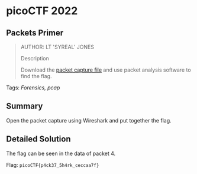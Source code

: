 # picoCTF 2022
## Packets Primer

> AUTHOR: LT 'SYREAL' JONES
>
> Description
>
> Download the [packet capture file](https://github.com/03npan/ctf-write-ups/blob/main/picoctf_2022/forensics/packets_primer/network-dump.flag.pcap) and use packet analysis software to find the flag.

Tags: *Forensics, pcap*

## Summary

Open the packet capture using Wireshark and put together the flag.

## Detailed Solution

The flag can be seen in the data of packet 4.

Flag: `picoCTF{p4ck37_5h4rk_ceccaa7f}`